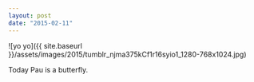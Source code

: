 ```yaml
---
layout: post
date: "2015-02-11"
---
```


![yo yo]({{ site.baseurl }}/assets/images/2015/tumblr_njma375kCf1r16syio1_1280-768x1024.jpg)

Today Pau is a butterfly.
